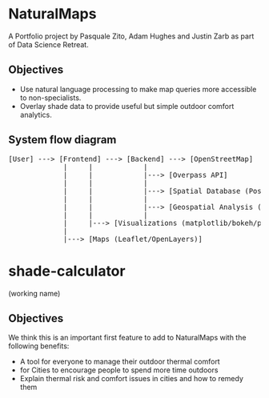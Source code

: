 # NaturalMaps
A Portfolio project by Pasquale Zito, Adam Hughes and Justin Zarb as part of Data Science Retreat.

## Objectives
- Use natural language processing to make map queries more accessible to non-specialists.
- Overlay shade data to provide useful but simple outdoor comfort analytics.

## System flow diagram
<pre>
[User] ---> [Frontend] ---> [Backend] ---> [OpenStreetMap] 
             |     |            | 
             |     |            |---> [Overpass API]
             |     |            |
             |     |            |---> [Spatial Database (PostGIS)]
             |     |            |
             |     |            |---> [Geospatial Analysis (GeoPandas/Rasterio)]
             |     |            |
             |     |---> [Visualizations (matplotlib/bokeh/plotly)]
             |
             |---> [Maps (Leaflet/OpenLayers)]
</pre>

# shade-calculator
(working name)

## Objectives
We think this is an important first feature to add to NaturalMaps with the following benefits: 

- A tool for everyone to manage their outdoor thermal comfort
- for Cities to encourage people to spend more time outdoors
- Explain thermal risk and comfort issues in cities and how to remedy them



